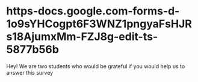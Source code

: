 # https-docs.google.com-forms-d-1o9sYHCogpt6F3WNZ1pngyaFsHJRs18AjumxMm-FZJ8g-edit-ts-5877b56b
Hey! We are two students who would be grateful if you would help us to answer this survey
